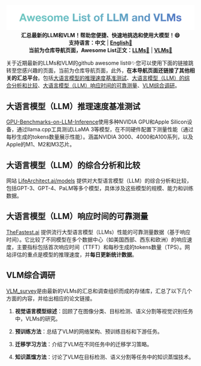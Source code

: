 <div align="center">
  <img src="./image/title.png" width="800" />
</div>
<div align="center">
<strong>汇总最新的LLM和VLM！帮助您便捷、快速地挑选和使用大模型！😄</strong><br>
<strong>支持语言：中文</strong> | <strong><a href="./README.md">English🚀</a></strong><br>
<strong>当前为仓库导航页面，Awesome List正文：<a href="./README_LLM.md">LLMs🚀</a></strong> | <strong><a href="./README_VLMs.md">VLMs🚀</a></strong>
</div>


关于近期最新的LLMs和VLM的github awesome list🌐✨您可以使用下面的链接跳转至您感兴趣的页面，当前为仓库导航页面，此外，**在本导航页面还链接了其他相关的汇总平台**。包括[大语言模型的推理速度基准测试](#大语言模型（LLM）推理速度基准测试)、[大语言模型（LLM）的综合分析和比较](#大语言模型（LLM）的综合分析和比较)、[大语言模型（LLM）响应时间的可靠测量](#大语言模型（LLM）响应时间的可靠测量)、[VLM综合调研](#VLM综合调研)。



## 大语言模型（LLM）推理速度基准测试

[GPU-Benchmarks-on-LLM-Inference](https://github.com/XiongjieDai/GPU-Benchmarks-on-LLM-Inference)使用多种NVIDIA GPU和Apple Silicon设备，通过llama.cpp工具测试LLaMA 3等模型，在不同硬件配置下测量性能（通过每秒生成的tokens数量展示性能）。涵盖NVIDIA 3000、4000和A100系列，以及Apple的M1、M2和M3芯片。



## 大语言模型（LLM）的综合分析和比较

网站 [LifeArchitect.ai/models](https://lifearchitect.ai/models) 提供对大型语言模型（LLM）的综合分析和比较，包括GPT-3、GPT-4、PaLM等多个模型，具体涉及这些模型的规模、能力和训练数据。



## 大语言模型（LLM）响应时间的可靠测量

[TheFastest.ai]([TheFastest.ai](https://thefastest.ai/)) 提供流行大型语言模型（LLMs）性能的可靠测量数据（基于响应时间）。它比较了不同模型在多个数据中心（如美国西部、西东和欧洲）的响应速度，主要指标包括首次响应时间（TTFT）和每秒生成的tokens数量（TPS）。网站评估的重点是模型的推理速度，并**每日更新统计数据**。



## VLM综合调研

[VLM_survey](https://github.com/jingyi0000/VLM_survey)是由最新的VLMs的汇总和调查组织而成的存储库，汇总了以下几个方面的内容，并给出相应的论文链接。

1. **视觉语言模型综述**：回顾了在图像分类、目标检测、语义分割等视觉识别任务中，VLMs的研究。

2. **预训练方法**：总结了VLM的网络架构、预训练目标和下游任务。

3. **迁移学习方法**：介绍了VLM在不同任务中的迁移学习策略。

4. **知识蒸馏方法**：讨论了VLM在目标检测、语义分割等任务中的知识蒸馏技术。
